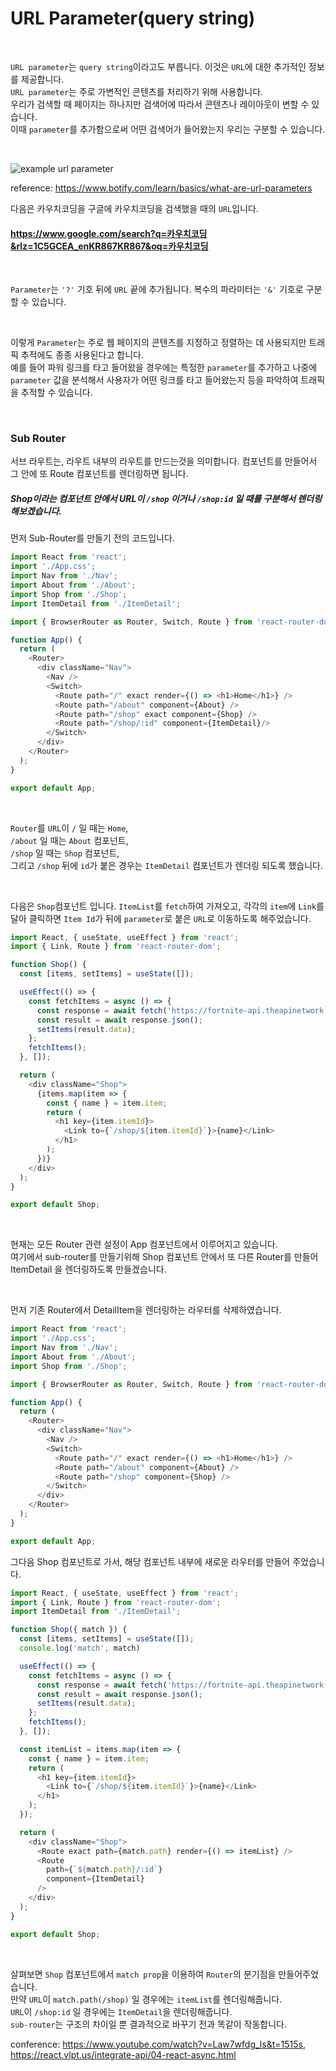 # URL Parameter(query string)

<br>

`URL parameter`는 `query string`이라고도 부릅니다. 이것은 `URL`에 대한 추가적인 정보를 제공합니다.   
`URL parameter`는 주로 가변적인 콘텐츠를 처리하기 위해 사용합니다.   
우리가 검색할 때 페이지는 하나지만 검색어에 따라서 콘텐츠나 레이아웃이 변할 수 있습니다.   
이때 `parameter`를 추가함으로써 어떤 검색어가 들어왔는지 우리는 구분할 수 있습니다.

<br>

![example url parameter](https://user-images.githubusercontent.com/53216594/114307093-18f30700-9b19-11eb-8064-4e925a092ea2.png)

reference: https://www.botify.com/learn/basics/what-are-url-parameters

다음은 카우치코딩을 구글에 카우치코딩을 검색했을 때의 `URL`입니다.

#### https://www.google.com/search?q=카우치코딩&rlz=1C5GCEA_enKR867KR867&oq=카우치코딩

<br>

`Parameter`는 `'?'` 기호 뒤에 `URL` 끝에 추가됩니다. 복수의 파라미터는 `'&'` 기호로 구분할 수 있습니다.   

<br>

이렇게 `Parameter`는 주로 웹 페이지의 콘텐츠를 지정하고 정렬하는 데 사용되지만 트래픽 추적에도 종종 사용된다고 합니다.   
예를 들어 파워 링크를 타고 들어왔을 경우에는 특정한 `parameter`를 추가하고 나중에 `parameter` 값을 분석해서 사용자가 어떤 링크를 타고 들어왔는지 등을 파악하여 트래픽을 추적할 수 있습니다.

<br>

### Sub Router

서브 라우트는, 라우트 내부의 라우트를 만드는것을 의미합니다. 컴포넌트를 만들어서 그 안에 또 Route 컴포넌트를 렌더링하면 됩니다.

##### Shop이라는 컴포넌트 안에서 URL이 `/shop` 이거나 `/shop:id` 일 때를 구분해서 렌더링해보겠습니다.

먼저 Sub-Router를 만들기 전의 코드입니다.   

```javascript
import React from 'react';
import './App.css';
import Nav from './Nav';
import About from './About';
import Shop from './Shop';
import ItemDetail from './ItemDetail';

import { BrowserRouter as Router, Switch, Route } from 'react-router-dom';

function App() {
  return (
    <Router>
      <div className="Nav">
        <Nav />
        <Switch>
          <Route path="/" exact render={() => <h1>Home</h1>} />
          <Route path="/about" component={About} />
          <Route path="/shop" exact component={Shop} />
          <Route path="/shop/:id" component={ItemDetail}/>
        </Switch>
      </div>
    </Router>
  );
}

export default App;
```
<br>

`Router`를 `URL`이 `/` 일 때는 `Home`,   
`/about` 일 때는 `About` 컴포넌트,   
`/shop` 일 때는 `Shop` 컴포넌트,   
그리고 `/shop` 뒤에 `id`가 붙은 경우는 `ItemDetail` 컴포넌트가 렌더링 되도록 했습니다.   

<br>

다음은  `Shop`컴포넌트 입니다. `ItemList`를 `fetch`하여 가져오고, 각각의 `item`에 `Link`를 달아
클릭하면 `Item Id`가 뒤에 `parameter`로 붙은 `URL`로 이동하도록 해주었습니다.

```javascript
import React, { useState, useEffect } from 'react';
import { Link, Route } from 'react-router-dom';

function Shop() {
  const [items, setItems] = useState([]);

  useEffect(() => {
    const fetchItems = async () => {
      const response = await fetch('https://fortnite-api.theapinetwork.com/upcoming/get');
      const result = await response.json();
      setItems(result.data);
    };
    fetchItems();
  }, []);

  return (
    <div className="Shop">
      {items.map(item => {
        const { name } = item.item;
        return (
          <h1 key={item.itemId}>
            <Link to={`/shop/${item.itemId}`}>{name}</Link>
          </h1>
        );
      })}
    </div>
  );
}

export default Shop;

```
<br>

현재는 모든 Router 관련 설정이 App 컴포넌트에서 이루어지고 있습니다.   
여기에서 sub-router를 만들기위해 Shop 컴포넌트 안에서 또 다른 Router를 만들어  ItemDetail 을 렌더링하도록 만들겠습니다.

<br>

먼저 기존 Router에서 DetailItem을 렌더링하는 라우터를 삭제하였습니다.

```javascript
import React from 'react';
import './App.css';
import Nav from './Nav';
import About from './About';
import Shop from './Shop';

import { BrowserRouter as Router, Switch, Route } from 'react-router-dom';

function App() {
  return (
    <Router>
      <div className="Nav">
        <Nav />
        <Switch>
          <Route path="/" exact render={() => <h1>Home</h1>} />
          <Route path="/about" component={About} />
          <Route path="/shop" component={Shop} />
        </Switch>
      </div>
    </Router>
  );
}

export default App;
```

그다음 Shop 컴포넌트로 가서, 해당 컴포넌트 내부에 새로운 라우터를 만들어 주었습니다.   

```javascript
import React, { useState, useEffect } from 'react';
import { Link, Route } from 'react-router-dom';
import ItemDetail from './ItemDetail';

function Shop({ match }) {
  const [items, setItems] = useState([]);
  console.log('match', match)

  useEffect(() => {
    const fetchItems = async () => {
      const response = await fetch('https://fortnite-api.theapinetwork.com/upcoming/get');
      const result = await response.json();
      setItems(result.data);
    };
    fetchItems();
  }, []);

  const itemList = items.map(item => {
    const { name } = item.item;
    return (
      <h1 key={item.itemId}>
        <Link to={`/shop/${item.itemId}`}>{name}</Link>
      </h1>
    );
  });

  return (
    <div className="Shop">
      <Route exact path={match.path} render={() => itemList} />
      <Route
        path={`${match.path}/:id`}
        component={ItemDetail}
      />
    </div>
  );
}

export default Shop;
```
<br>

살펴보면 `Shop` 컴포넌트에서 `match prop`을 이용하여 `Router`의 분기점을 만들어주었습니다.   
만약 `URL`이 `match.path(/shop)` 일 경우에는 `itemList`를 렌더링해줍니다.   
`URL`이 `/shop:id` 일 경우에는 `ItemDetail`을 렌더링해줍니다.   
`sub-router`는 구조의 차이일 뿐 결과적으로 바꾸기 전과 똑같이 작동합니다.

conference: https://www.youtube.com/watch?v=Law7wfdg_ls&t=1515s,   
https://react.vlpt.us/integrate-api/04-react-async.html
